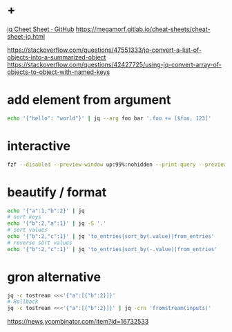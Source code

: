 # +

[jq Cheet Sheet · GitHub](https://gist.github.com/olih/f7437fb6962fb3ee9fe95bda8d2c8fa4)
https://megamorf.gitlab.io/cheat-sheets/cheat-sheet-jq.html

https://stackoverflow.com/questions/47551333/jq-convert-a-list-of-objects-into-a-summarized-object
https://stackoverflow.com/questions/42427725/using-jq-convert-array-of-objects-to-object-with-named-keys

# add element from argument

```bash
echo '{"hello": "world"}' | jq --arg foo bar '.foo += [$foo, 123]'
```

# interactive

```bash
fzf --disabled --preview-window up:99%:nohidden --print-query --preview "<{f} jq {q}" <<< '{"a":"/","b":1}'
```

# beautify / format

```bash
echo '{"a":1,"b":2}' | jq
# sort keys
echo '{"b":2,"a":1}' | jq -S '.'
# sort values
echo '{"b":2,"c":1}' | jq 'to_entries|sort_by(.value)|from_entries'
# reverse sort values
echo '{"b":2,"c":1}' | jq 'to_entries|sort_by(-.value)|from_entries'
```

# gron alternative

```bash
jq -c tostream <<<'{"a":[{"b":2}]}'
# Rollback
jq -c tostream <<<'{"a":[{"b":2}]}' | jq -crn 'fromstream(inputs)'
```

https://news.ycombinator.com/item?id=16732533
